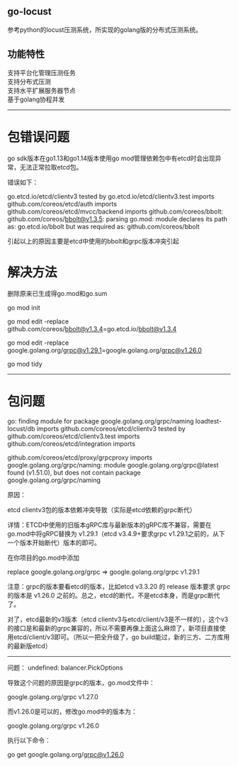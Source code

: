 ## go-locust
参考python的locust压测系统，所实现的golang版的分布式压测系统。  
## 功能特性
支持平台化管理压测任务  
支持分布式压测  
支持水平扩展服务器节点  
基于golang协程并发  


-------

# 包错误问题

go sdk版本在go1.13和go1.14版本使用go mod管理依赖包中有etcd时会出现异常，无法正常拉取etcd包。

错误如下：

go.etcd.io/etcd/clientv3 tested by
go.etcd.io/etcd/clientv3.test imports
github.com/coreos/etcd/auth imports
github.com/coreos/etcd/mvcc/backend imports
github.com/coreos/bbolt: github.com/coreos/bbolt@v1.3.5: parsing go.mod:
module declares its path as: go.etcd.io/bbolt
but was required as: github.com/coreos/bbolt

引起以上的原因主要是etcd中使用的bbolt和grpc版本冲突引起

# 解决方法

删除原来已生成得go.mod和go.sum

go mod init

go mod edit -replace github.com/coreos/bbolt@v1.3.4=go.etcd.io/bbolt@v1.3.4

go mod edit -replace google.golang.org/grpc@v1.29.1=google.golang.org/grpc@v1.26.0

go mod tidy

------------

# 包问题

go: finding module for package google.golang.org/grpc/naming
loadtest-locust/db imports
github.com/coreos/etcd/clientv3 tested by
github.com/coreos/etcd/clientv3.test imports
github.com/coreos/etcd/integration imports

github.com/coreos/etcd/proxy/grpcproxy imports
google.golang.org/grpc/naming: module google.golang.org/grpc@latest found (v1.51.0), but does not contain package google.golang.org/grpc/naming

原因：

etcd clientv3包的版本依赖冲突导致（实际是etcd依赖的grpc断代）

详情：ETCD中使用的旧版本gRPC库与最新版本的gRPC库不兼容，需要在go.mod中将gRPC替换为 v1.29.1（etcd v3.4.9+要求grpc v1.29.1之前的，从下一个版本开始断代）版本的即可。

在你项目的go.mod中添加

replace google.golang.org/grpc => google.golang.org/grpc v1.29.1

注意：grpc的版本要看etcd的版本，比如etcd v3.3.20 的 release 版本要求 grpc 的版本是 v1.26.0 之前的。总之，etcd的断代，不是etcd本身，而是grpc断代了。


对了，etcd最新的v3版本（etcd clientv3与etcd/client/v3是不一样的），这个v3的接口是和最新的grpc兼容的，所以不需要再像上面这么麻烦了，新项目直接使用etcd/client/v3即可。（所以一把全升级了，go build能过，新的三方、二方库用的最新版etcd）

-----------

问题： undefined: balancer.PickOptions

导致这个问题的原因是grpc的版本，go.mod文件中：

google.golang.org/grpc v1.27.0

而v1.26.0是可以的，修改go.mod中的版本为：

google.golang.org/grpc v1.26.0

执行以下命令：

go get google.golang.org/grpc@v1.26.0